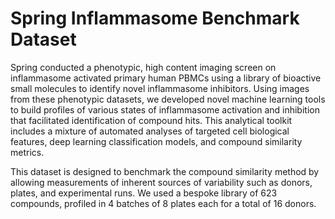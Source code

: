# Spring Inflammasome Benchmark Dataset

Spring conducted a phenotypic, high content imaging screen on inflammasome activated primary human PBMCs using a library of bioactive small molecules to identify novel inflammasome inhibitors. Using images from these phenotypic datasets, we developed novel machine learning tools to build profiles of various states of inflammasome activation and inhibition that facilitated identification of compound hits. This analytical toolkit includes a mixture of automated analyses of targeted cell biological features, deep learning classification models, and compound similarity metrics.

This dataset is designed to benchmark the compound similarity method by allowing measurements of inherent sources of variability such as donors, plates, and experimental runs. We used a bespoke library of 623 compounds, profiled in 4 batches of 8 plates each for a total of 16 donors.
